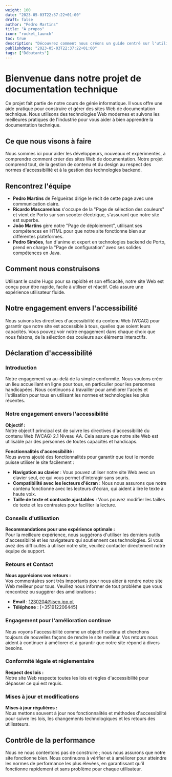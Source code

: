 ```yaml
---
weight: 100
date: "2023-05-03T22:37:22+01:00"
draft: false
author: "Pedro Martins"
title: "À propos"
icon: "rocket_launch"
toc: true
description: "Découvrez comment nous créons un guide centré sur l'utilisateur pour construire des sites Web de documentation technique."
publishdate: "2023-05-03T22:37:22+01:00"
tags: ["Débutants"]
---
```


# Bienvenue dans notre projet de documentation technique

Ce projet fait partie de notre cours de génie informatique. Il vous offre une aide pratique pour construire et gérer des sites Web de documentation technique. Nous utilisons des technologies Web modernes et suivons les meilleures pratiques de l'industrie pour vous aider à bien apprendre la documentation technique.

## Ce que nous visons à faire

Nous sommes ici pour aider les développeurs, nouveaux et expérimentés, à comprendre comment créer des sites Web de documentation. Notre projet comprend tout, de la gestion de contenu et du design au respect des normes d'accessibilité et à la gestion des technologies backend.

## Rencontrez l'équipe

- **Pedro Martins** de Felgueiras dirige le récit de cette page avec une communication claire.
- **Ricardo Mascarenhas** s'occupe de la "Page de sélection des couleurs" et vient de Porto sur son scooter électrique, s'assurant que notre site est superbe.
- **João Martins** gère notre "Page de déploiement", utilisant ses compétences en HTML pour que notre site fonctionne bien sur différentes plateformes.
- **Pedro Simões**, fan d'anime et expert en technologies backend de Porto, prend en charge la "Page de configuration" avec ses solides compétences en Java.

## Comment nous construisons

Utilisant le cadre Hugo pour sa rapidité et son efficacité, notre site Web est conçu pour être rapide, facile à utiliser et réactif. Cela assure une expérience utilisateur fluide.

## Notre engagement envers l'accessibilité

Nous suivons les directives d'accessibilité du contenu Web (WCAG) pour garantir que notre site est accessible à tous, quelles que soient leurs capacités. Vous pouvez voir notre engagement dans chaque choix que nous faisons, de la sélection des couleurs aux éléments interactifs.

## Déclaration d'accessibilité

### Introduction
Notre engagement va au-delà de la simple conformité. Nous voulons créer un lieu accueillant en ligne pour tous, en particulier pour les personnes handicapées. Nous continuons à travailler pour améliorer l'accès et l'utilisation pour tous en utilisant les normes et technologies les plus récentes.

### Notre engagement envers l'accessibilité
**Objectif :**  
Notre objectif principal est de suivre les directives d'accessibilité du contenu Web (WCAG) 2.1 Niveau AA. Cela assure que notre site Web est utilisable par des personnes de toutes capacités et handicaps.

**Fonctionnalités d'accessibilité :**  
Nous avons ajouté des fonctionnalités pour garantir que tout le monde puisse utiliser le site facilement :
- **Navigation au clavier** : Vous pouvez utiliser notre site Web avec un clavier seul, ce qui vous permet d'interagir sans souris.
- **Compatibilité avec les lecteurs d'écran** : Nous nous assurons que notre contenu fonctionne avec les lecteurs d'écran, qui aident à lire le texte à haute voix.
- **Taille de texte et contraste ajustables** : Vous pouvez modifier les tailles de texte et les contrastes pour faciliter la lecture.

### Conseils d'utilisation
**Recommandations pour une expérience optimale :**  
Pour la meilleure expérience, nous suggérons d'utiliser les derniers outils d'accessibilité et les navigateurs qui soutiennent ces technologies. Si vous avez des difficultés à utiliser notre site, veuillez contacter directement notre équipe de support.

### Retours et Contact
**Nous apprécions vos retours :**  
Vos commentaires sont très importants pour nous aider à rendre notre site Web meilleur pour tous. Veuillez nous informer de tout problème que vous rencontrez ou suggérer des améliorations :
- **Email** : [1230204@isep.ipp.pt](mailto:1230204@isep.ipp.pt)
- **Téléphone** : [+351912206445]

### Engagement pour l'amélioration continue
Nous voyons l'accessibilité comme un objectif continu et cherchons toujours de nouvelles façons de rendre le site meilleur. Vos retours nous aident à continuer à améliorer et à garantir que notre site répond à divers besoins.

### Conformité légale et réglementaire
**Respect des lois :**  
Notre site Web respecte toutes les lois et règles d'accessibilité pour dépasser ce qui est requis.

### Mises à jour et modifications
**Mises à jour régulières :**  
Nous mettons souvent à jour nos fonctionnalités et méthodes d'accessibilité pour suivre les lois, les changements technologiques et les retours des utilisateurs.

## Contrôle de la performance

Nous ne nous contentons pas de construire ; nous nous assurons que notre site fonctionne bien. Nous continuons à vérifier et à améliorer pour atteindre les normes de performance les plus élevées, en garantissant qu'il fonctionne rapidement et sans problème pour chaque utilisateur.
